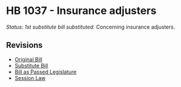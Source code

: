 # HB 1037 - Insurance adjusters
*Status: 1st substitute bill substituted.*
Concerning insurance adjusters.

## Revisions
* [Original Bill](1/)
* [Substitute Bill](S/)
* [Bill as Passed Legislature](S.PL/)
* [Session Law](S.SL/)